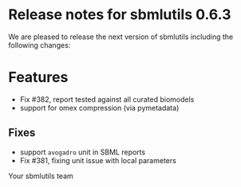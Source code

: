 # Release notes for sbmlutils 0.6.3

We are pleased to release the next version of sbmlutils including the 
following changes:

# Features
- Fix #382, report tested against all curated biomodels
- support for omex compression (via pymetadata)

## Fixes
- support `avogadro` unit in SBML reports
- Fix #381, fixing unit issue with local parameters

Your sbmlutils team
